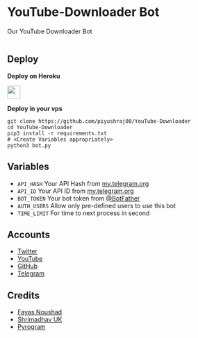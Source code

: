 # YouTube-Downloader Bot

Our YouTube Downloader Bot

```

```

## Deploy 

<b>Deploy on Heroku</b>
<p align="left">
  <a href="https://heroku.com/deploy?template=https://github.com/piyushraj00/YouTube-Downloader">
     <img height="30px" src="https://img.shields.io/badge/Deploy%20in%20Heroku-blueviolet?style=for-the-badge&logo=heroku">
  </a>
</p>

<b>Deploy in your vps</b>
```
git clone https://github.com/piyushraj00/YouTube-Downloader
cd YouTube-Downloader
pip3 install -r requirements.txt
# <Create Variables appropriately>
python3 bot.py
```

## Variables

* `API_HASH` Your API Hash from [my.telegram.org](my.telegram.org)
* `API_ID` Your API ID from [my.telegram.org](my.telegram.org)
* `BOT_TOKEN` Your bot token from [@BotFather](t.me/Botfather)
* `AUTH_USERS` Allow only pre-defined users to use this bot
* `TIME_LIMIT` For time to next process in second 

## Accounts

* [Twitter](https://twitter.com/FayasNoushad)
* [YouTube](https://youtube.com/channel/UCo3BrCslEn8ru34gTXyfVnQ)
* [GitHub](https://github.com/FayasNoushad)
* [Telegram](https://telegram.me/FayasNoushad)

## Credits

* [Fayas Noushad](https://github.com/FayasNoushad)
* [Shrimadhav UK](https://github.com/SpEcHIDe)
* [Pyrogram](https://github.com/pyrogram/pyrogram)
